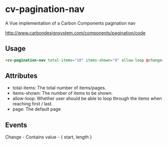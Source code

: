 # cv-pagination-nav

A Vue implementation of a Carbon Components pagination nav

<http://www.carbondesignsystem.com/components/pagination/code>

## Usage

```html
<cv-pagination-nav total-items="10" items-shown="8" allow-loop @change="onChange" page="1"></cv-pagination-nav>
```

## Attributes

- total-items: The total number of items/pages.
- items-shown: The number of items to be shown.
- allow-loop: Whether user should be able to loop through the items when reaching first / last.
- page: The default page

## Events

Change - Contains value - { start, length }
